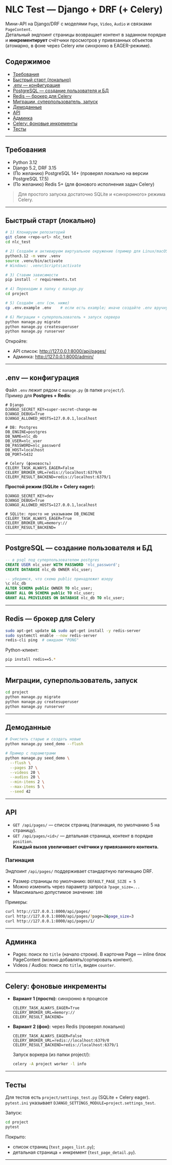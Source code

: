 # NLC Test — Django + DRF (+ Celery)

Мини-API на Django/DRF с моделями `Page`, `Video`, `Audio` и связками `PageContent`.  
Детальный эндпоинт страницы возвращает контент в заданном порядке и **инкрементирует** счётчики просмотров у привязанных объектов (атомарно, в фоне через Celery или синхронно в EAGER-режиме).

## Содержимое

- [Требования](#требования)
- [Быстрый старт (локально)](#быстрый-старт-локально)
- [.env — конфигурация](#env--конфигурация)
- [PostgreSQL — создание пользователя и БД](#postgresql--создание-пользователя-и-бд)
- [Redis — брокер для Celery](#redis--брокер-для-celery)
- [Миграции, суперпользователь, запуск](#миграции-суперпользователь-запуск)
- [Демоданные](#демоданные)
- [API](#api)
- [Админка](#админка)
- [Celery: фоновые инкременты](#celery-фоновые-инкременты)
- [Тесты](#тесты)

---

## Требования

- Python 3.12
- Django 5.2, DRF 3.15
- (По желанию) PostgreSQL 14+ (проверял локально на версии PostgreSQL 17.5)
- (По желанию) Redis 5+ (для фонового исполнения задач Celery)

> Для простого запуска достаточно SQLite и «синхронного» режима Celery.

---

## Быстрый старт (локально)

```bash
# 1) Клонируем репозиторий
git clone <repo-url> nlc_test
cd nlc_test

# 2) Создаём и активируем виртуальное окружение (пример для Linux/macOS)
python3.12 -m venv .venv
source .venv/bin/activate
# Windows: .venv\Scripts\activate

# 3) Ставим зависимости
pip install -r requirements.txt

# 4) Переходим в папку с manage.py
cd project

# 5) Создаём .env (см. ниже)
cp .env.example .env    # если есть example; иначе создайте .env вручную

# 6) Миграции + суперпользователь + запуск сервера
python manage.py migrate
python manage.py createsuperuser
python manage.py runserver
```

Откройте:
- API список: http://127.0.0.1:8000/api/pages/
- Админка: http://127.0.0.1:8000/admin/

---

## .env — конфигурация

Файл `.env` лежит рядом с `manage.py` (в папке `project/`).  
Пример для **Postgres + Redis**:

```dotenv
# Django
DJANGO_SECRET_KEY=super-secret-change-me
DJANGO_DEBUG=True
DJANGO_ALLOWED_HOSTS=127.0.0.1,localhost

# DB: Postgres
DB_ENGINE=postgres
DB_NAME=nlc_db
DB_USER=nlc_user
DB_PASSWORD=nlc_password
DB_HOST=localhost
DB_PORT=5432

# Celery (фоновость)
CELERY_TASK_ALWAYS_EAGER=False
CELERY_BROKER_URL=redis://localhost:6379/0
CELERY_RESULT_BACKEND=redis://localhost:6379/1
```

**Простой режим (SQLite + Celery eager):**
```dotenv
DJANGO_SECRET_KEY=dev
DJANGO_DEBUG=True
DJANGO_ALLOWED_HOSTS=127.0.0.1,localhost

# SQLite: просто не указываем DB_ENGINE
CELERY_TASK_ALWAYS_EAGER=True
CELERY_BROKER_URL=memory://
CELERY_RESULT_BACKEND=
```

---

## PostgreSQL — создание пользователя и БД

```sql
-- в psql под суперпользователем postgres
CREATE USER nlc_user WITH PASSWORD 'nlc_password';
CREATE DATABASE nlc_db OWNER nlc_user;

-- убедимся, что схема public принадлежит юзеру
\c nlc_db
ALTER SCHEMA public OWNER TO nlc_user;
GRANT ALL ON SCHEMA public TO nlc_user;
GRANT ALL PRIVILEGES ON DATABASE nlc_db TO nlc_user;
```

---

## Redis — брокер для Celery

```bash
sudo apt-get update && sudo apt-get install -y redis-server
sudo systemctl enable --now redis-server
redis-cli ping  # ожидаем "PONG"
```

Python-клиент:
```bash
pip install redis==5.*
```

---

## Миграции, суперпользователь, запуск

```bash
cd project
python manage.py migrate
python manage.py createsuperuser
python manage.py runserver
```

---

## Демоданные

```bash
# Очистить старые и создать новые
python manage.py seed_demo --flush

# Пример с параметрами
python manage.py seed_demo \
  --flush \
  --pages 37 \
  --videos 20 \
  --audios 20 \
  --min-items 2 \
  --max-items 5 \
  --seed 42
```

---

## API

- `GET /api/pages/` — список страниц (пагинация, по умолчанию 5 на страницу).  
- `GET /api/pages/<id>/` — детальная страница, контент в порядке `position`.  
  **Каждый вызов увеличивает счётчики у привязанного контента.**
  
### Пагинация

Эндпоинт `/api/pages/` поддерживает стандартную пагинацию DRF.

- Размер страницы по умолчанию: `DEFAULT_PAGE_SIZE = 5`
- Можно изменить через параметр запроса `?page_size=...`
- Максимально допустимое значение: `100`

Примеры:

```bash
curl http://127.0.0.1:8000/api/pages/
curl http://127.0.0.1:8000/api/pages/?page=2&page_size=3
curl http://127.0.0.1:8000/api/pages/1/
```

---

## Админка

- Pages: поиск по `title` (начало строки). В карточке Page — inline блок PageContent (можно добавлять/сортировать контент).  
- Videos / Audios: поиск по `title`, виден `counter`.  

---

## Celery: фоновые инкременты

- **Вариант 1 (просто):** синхронно в процессе  
  ```dotenv
  CELERY_TASK_ALWAYS_EAGER=True
  CELERY_BROKER_URL=memory://
  CELERY_RESULT_BACKEND=
  ```

- **Вариант 2 (фон):** через Redis  (проверял локально)
  ```dotenv
  CELERY_TASK_ALWAYS_EAGER=False
  CELERY_BROKER_URL=redis://localhost:6379/0
  CELERY_RESULT_BACKEND=redis://localhost:6379/1
  ```

  Запуск воркера (из папки project/):
  ```bash
  celery -A project worker -l info
  ```

---

## Тесты

Для тестов есть `project/settings_test.py` (SQLite + Celery eager).  
`pytest.ini` указывает `DJANGO_SETTINGS_MODULE=project.settings_test`.

Запуск:
```bash
cd project
pytest
```

Покрыто:
- список страниц (`test_pages_list.py`);
- детальная страница + инкремент (`test_page_detail.py`).

---

